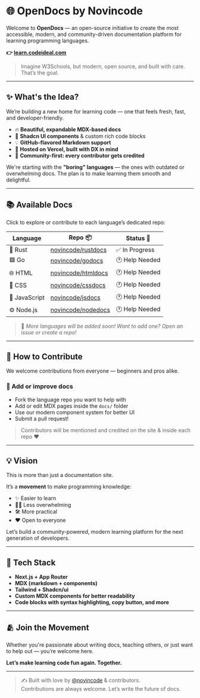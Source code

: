 # 🌐 OpenDocs by Novincode

Welcome to **OpenDocs** — an open-source initiative to create the most accessible, modern, and community-driven documentation platform for learning programming languages.

**👉 [learn.codeideal.com](https://learn.codeideal.com)**

> Imagine W3Schools, but modern, open source, and built with care. That’s the goal.

---

## ✨ What's the Idea?

We’re building a new home for learning code — one that feels fresh, fast, and developer-friendly.

- 🔥 **Beautiful, expandable MDX-based docs**  
- 🧩 **Shadcn UI components** & custom rich code blocks  
- 💡 **GitHub-flavored Markdown support**  
- 🚀 **Hosted on Vercel, built with DX in mind**  
- 🤝 **Community-first: every contributor gets credited**

We're starting with the **"boring" languages** — the ones with outdated or overwhelming docs. The plan is to make learning them smooth and delightful.

---

## 📚 Available Docs

Click to explore or contribute to each language’s dedicated repo:

| Language    | Repo 📦 | Status 🚧 |
|-------------|---------|-----------|
| 🦀 Rust      | [novincode/rustdocs](https://github.com/novincode/rustdocs) | ✅ In Progress |
| 🟦 Go        | [novincode/godocs](https://github.com/novincode/godocs)     | 🕐 Help Needed |
| 🌐 HTML      | [novincode/htmldocs](https://github.com/novincode/htmldocs) | 🕐 Help Needed |
| 🎨 CSS       | [novincode/cssdocs](https://github.com/novincode/cssdocs)   | 🕐 Help Needed |
| 📜 JavaScript | [novincode/jsdocs](https://github.com/novincode/jsdocs)    | 🕐 Help Needed |
| ⚙️ Node.js   | [novincode/nodedocs](https://github.com/novincode/nodedocs) | 🕐 Help Needed |

> 🧠 *More languages will be added soon! Want to add one? Open an issue or create a repo!*

---

## 🤝 How to Contribute

We welcome contributions from everyone — beginners and pros alike.

### 🔧 Add or improve docs

- Fork the language repo you want to help with
- Add or edit MDX pages inside the `docs/` folder
- Use our modern component system for better UI
- Submit a pull request!

> Contributors will be mentioned and credited on the site & inside each repo ❤️

---

## 💡 Vision

This is more than just a documentation site.

It’s a **movement** to make programming knowledge:
- ✨ Easier to learn
- 🧘‍♂️ Less overwhelming
- 🛠️ More practical
- ❤️ Open to everyone

Let’s build a community-powered, modern learning platform for the next generation of developers.

---

## 🧪 Tech Stack

- **Next.js + App Router**
- **MDX (markdown + components)**
- **Tailwind + Shadcn/ui**
- **Custom MDX components for better readability**
- **Code blocks with syntax highlighting, copy button, and more**

---

## 🫂 Join the Movement

Whether you're passionate about writing docs, teaching others, or just want to help out — you’re welcome here.

**Let’s make learning code fun again. Together.**

---

> ✍️ Built with love by [@novincode](https://github.com/novincode) & contributors.  
> Contributions are always welcome. Let’s write the future of docs.
